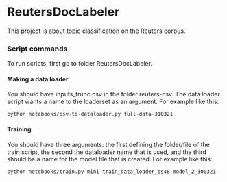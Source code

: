 # ReutersDocLabeler
This project is about topic classification on the Reuters corpus.


###  Script commands

To run scripts, first go to folder ReutersDocLabeler.
#### Making a data loader

You should have inputs_trunc.csv in the folder reuters-csv. The data loader script wants a name to the loaderset as an argument. For example like this:

```
python notebooks/csv-to-dataloader.py full-data-310321
``` 


#### Training

You should have three arguments: the first defining the folder/file of the train script, the second the dataloader name that is used, and the third should be a name for the model file that is created. 
For example like this:

```
python notebooks/train.py mini-train_data_loader_bs48 model_2_300321
``` 
